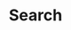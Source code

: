 ---
title: "Search" # in any language you want
layout: "search" # necessary for search
# url: "/archive"
# description: "Description for Search"
summary: "search"
placeholder: "🔍"
---
